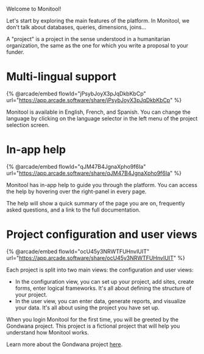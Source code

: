 Welcome to Monitool!

Let's start by exploring the main features of the platform. In Monitool, we don't talk about databases, queries, dimensions, joins...

A "project" is a project in the sense understood in a humanitarian organization, the same as the one for which you write a proposal to your funder.

# Multi-lingual support

{% @arcade/embed flowId="jPsybJoyX3pJqDkbKbCp" url="https://app.arcade.software/share/jPsybJoyX3pJqDkbKbCp" %}

Monitool is available in English, French, and Spanish. You can change the language by clicking on the language selector in the left menu of the project selection screen.

# In-app help

{% @arcade/embed flowId="qJM47B4JgnaXpho9f6Ia" url="https://app.arcade.software/share/qJM47B4JgnaXpho9f6Ia" %}

Monitool has in-app help to guide you through the platform. You can access the help by hovering over the right-panel in every page.

The help will show a quick summary of the page you are on, frequently asked questions, and a link to the full documentation.

# Project configuration and user views

{% @arcade/embed flowId="ocU45y3NRWTFUHnvIUIT" url="https://app.arcade.software/share/ocU45y3NRWTFUHnvIUIT" %}

Each project is split into two main views: the configuration and user views:

- In the configuration view, you can set up your project, add sites, create forms, enter logical frameworks. It's all about defining the structure of your project.
- In the user view, you can enter data, generate reports, and visualize your data. It's all about using the project you have set up.

When you login Monitool for the first time, you will be greeted by the Gondwana project. This project is a fictional project that will help you understand how Monitool works.

Learn more about the Gondwana project [here](./the-gondwana-project.md).
